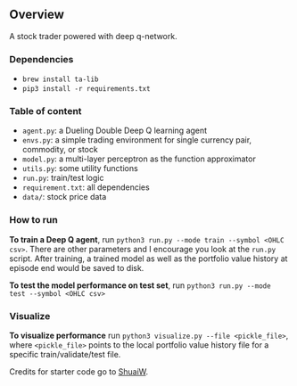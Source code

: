 
## Overview

A stock trader powered with deep q-network. 


### Dependencies

- `brew install ta-lib`
- `pip3 install -r requirements.txt`

### Table of content

* `agent.py`: a Dueling Double Deep Q learning agent
* `envs.py`: a simple trading environment for single currency pair, commodity, or stock
* `model.py`: a multi-layer perceptron as the function approximator
* `utils.py`: some utility functions
* `run.py`: train/test logic
* `requirement.txt`: all dependencies
* `data/`: stock price data

### How to run

**To train a Deep Q agent**, run `python3 run.py --mode train --symbol <OHLC csv>`. There are other parameters and I encourage you look at the `run.py` script. After training, a trained model as well as the portfolio value history at episode end would be saved to disk.

**To test the model performance on test set**, run `python3 run.py --mode test --symbol <OHLC csv>`

### Visualize

**To visualize performance** run `python3 visualize.py --file <pickle_file>`, where `<pickle_file>` points to the local portfolio value history file for a specific train/validate/test file.  



Credits for starter code go to [ShuaiW](https://github.com/ShuaiW/teach-machine-to-trade). 

